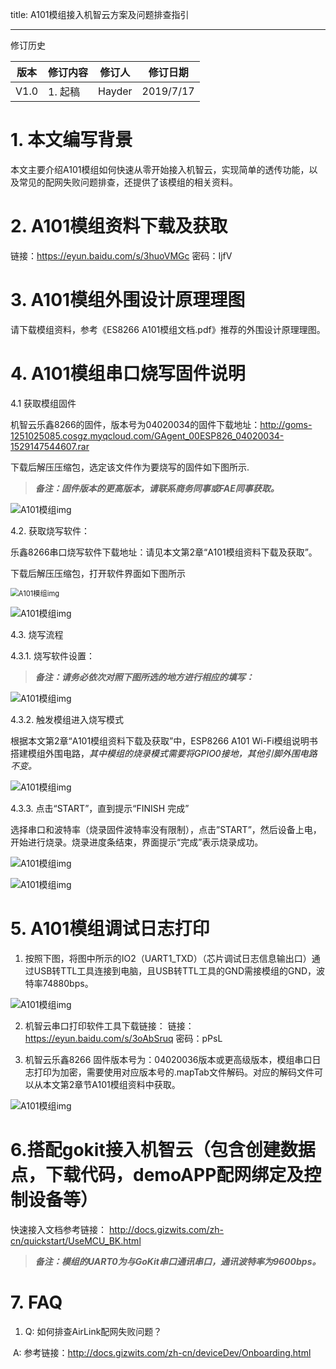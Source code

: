 title: A101模组接入机智云方案及问题排查指引

---

修订历史

| 版本 | 修订内容 | 修订人 | 修订日期  |
| ---- | -------- | ------ | --------- |
| V1.0 | 1. 起稿  | Hayder | 2019/7/17 |

# 1. 本文编写背景

本文主要介绍A101模组如何快速从零开始接入机智云，实现简单的透传功能，以及常见的配网失败问题排查，还提供了该模组的相关资料。

# 2. A101模组资料下载及获取

链接：https://eyun.baidu.com/s/3huoVMGc 密码：IjfV

# 3. A101模组外围设计原理理图

请下载模组资料，参考《ES8266 A101模组文档.pdf》推荐的外围设计原理理图。

# 4. A101模组串口烧写固件说明

4.1 获取模组固件

机智云乐鑫8266的固件，版本号为04020034的固件下载地址：http://goms-1251025085.cosgz.myqcloud.com/GAgent_00ESP826_04020034-1529147544607.rar

下载后解压压缩包，选定该文件作为要烧写的固件如下图所示.

>  ***备注：固件版本的更高版本，请联系商务同事或FAE同事获取。***

![A101模组img](/assets/zh-cn/deviceDev/WiFi_Module/ESP8266_A101/A101模组-0.png)

4.2. 获取烧写软件：

乐鑫8266串口烧写软件下载地址：请见本文第2章“A101模组资料下载及获取”。

下载后解压压缩包，打开软件界面如下图所示

<img src="/assets/zh-cn/deviceDev/WiFi_Module/ESP8266_A101/A101模组-1.png" alt="A101模组img" style="zoom:80%;" />

![A101模组img](/assets/zh-cn/deviceDev/WiFi_Module/ESP8266_A101/A101模组-2.png)

4.3. 烧写流程

4.3.1. 烧写软件设置：

> ***备注：请务必依次对照下图所选的地方进行相应的填写：***

![A101模组img](/assets/zh-cn/deviceDev/WiFi_Module/ESP8266_A101/A101模组-3.png)

4.3.2. 触发模组进入烧写模式

根据本文第2章“A101模组资料下载及获取”中，ESP8266 A101 Wi-Fi模组说明书搭建模组外围电路，*其中模组的烧录模式需要将GPIO0接地，其他引脚外围电路不变。*

![A101模组img](/assets/zh-cn/deviceDev/WiFi_Module/ESP8266_A101/A101模组-4.png)

4.3.3.  点击“START”，直到提示“FINISH 完成”

选择串口和波特率（烧录固件波特率没有限制），点击”START”，然后设备上电，开始进行烧录。烧录进度条结束，界面提示“完成”表示烧录成功。

![A101模组img](/assets/zh-cn/deviceDev/WiFi_Module/ESP8266_A101/A101模组-5.png)

![A101模组img](/assets/zh-cn/deviceDev/WiFi_Module/ESP8266_A101/A101模组-6.png)

# 5. A101模组调试日志打印

1.  按照下图，将图中所示的IO2（UART1_TXD）（芯片调试日志信息输出口）通过USB转TTL工具连接到电脑，且USB转TTL工具的GND需接模组的GND，波特率74880bps。

![A101模组img](/assets/zh-cn/deviceDev/WiFi_Module/ESP8266_A101/A101模组-7.png)

2. 机智云串口打印软件工具下载链接： 链接：https://eyun.baidu.com/s/3oAbSruq 密码：pPsL

3. 机智云乐鑫8266 固件版本号为：04020036版本或更高级版本，模组串口日志打印为加密，需要使用对应版本号的.mapTab文件解码。对应的解码文件可以从本文第2章节A101模组资料中获取。

![A101模组img](/assets/zh-cn/deviceDev/WiFi_Module/ESP8266_A101/A101模组-8.png)

# 6.搭配gokit接入机智云（包含创建数据点，下载代码，demoAPP配网绑定及控制设备等）

快速接入文档参考链接： http://docs.gizwits.com/zh-cn/quickstart/UseMCU_BK.html 

> ***备注：模组的UART0为与GoKit串口通讯串口，通讯波特率为9600bps。***

# 7. FAQ

1. Q: 如何排查AirLink配网失败问题？

​    A: 参考链接：http://docs.gizwits.com/zh-cn/deviceDev/Onboarding.html